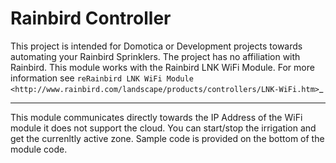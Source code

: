 Rainbird Controller
=======================

This project is intended for Domotica or Development projects towards automating
your Rainbird Sprinklers. The project has no affiliation with Rainbird. This
module works with the Rainbird LNK WiFi Module. For more information see 
`reRainbird LNK WiFi Module
<http://www.rainbird.com/landscape/products/controllers/LNK-WiFi.htm>`_

----

This module communicates directly towards the IP Address of the WiFi module it
does not support the cloud. You can start/stop the irrigation and get the 
currenltly active zone. Sample code is provided on the bottom of the module 
code.
